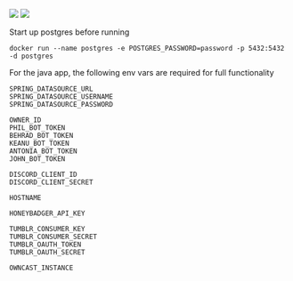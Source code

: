 ![](https://quay.io/repository/badfic/phil-bot-java/status)
![](https://img.shields.io/discord/740999022340341791)

Start up postgres before running

`docker run --name postgres -e POSTGRES_PASSWORD=password -p 5432:5432 -d postgres`

For the java app, the following env vars are required for full functionality
```
SPRING_DATASOURCE_URL
SPRING_DATASOURCE_USERNAME
SPRING_DATASOURCE_PASSWORD

OWNER_ID
PHIL_BOT_TOKEN
BEHRAD_BOT_TOKEN
KEANU_BOT_TOKEN
ANTONIA_BOT_TOKEN
JOHN_BOT_TOKEN

DISCORD_CLIENT_ID
DISCORD_CLIENT_SECRET

HOSTNAME

HONEYBADGER_API_KEY

TUMBLR_CONSUMER_KEY
TUMBLR_CONSUMER_SECRET
TUMBLR_OAUTH_TOKEN
TUMBLR_OAUTH_SECRET

OWNCAST_INSTANCE
```
